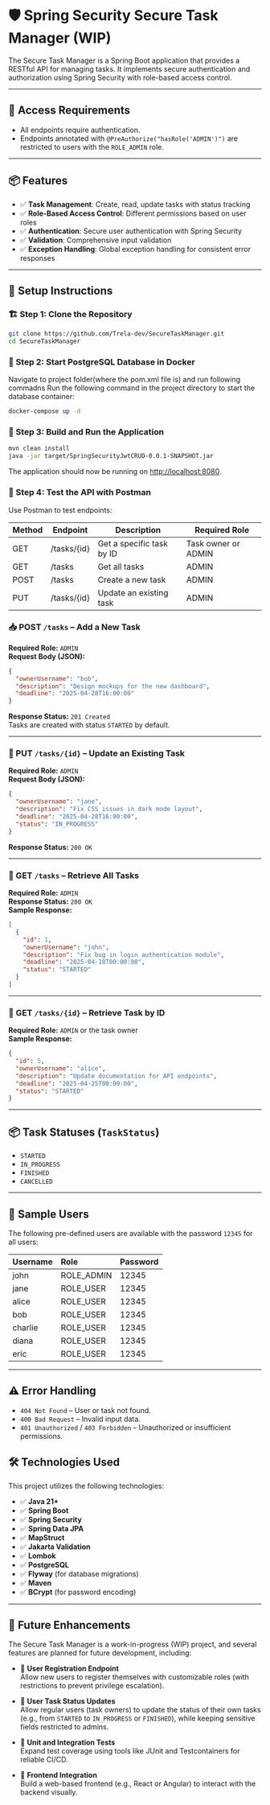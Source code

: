 # 🛡️ Spring Security Secure Task Manager (WIP)


The Secure Task Manager is a Spring Boot application that provides a RESTful API for managing tasks. It implements secure authentication and authorization using Spring Security with role-based access control.


---

## 🔐 Access Requirements

- All endpoints require authentication.
- Endpoints annotated with `@PreAuthorize("hasRole('ADMIN')")` are restricted to users with the `ROLE_ADMIN` role.

---

## 📦 Features

- ✅ **Task Management**: Create, read, update tasks with status tracking
- ✅ **Role-Based Access Control**: Different permissions based on user roles
- ✅ **Authentication**: Secure user authentication with Spring Security
- ✅ **Validation**: Comprehensive input validation
- ✅ **Exception Handling**: Global exception handling for consistent error responses


---
## 🏁 Setup Instructions

### 🏗 Step 1: Clone the Repository
```bash
git clone https://github.com/Trela-dev/SecureTaskManager.git
cd SecureTaskManager
```

### 🐳 Step 2: Start PostgreSQL Database in Docker
Navigate to project folder(where the pom.xml file is) and run following commadns
Run the following command in the project directory to start the database container:

```bash
docker-compose up -d
```

### 🔨 Step 3: Build and Run the Application

```bash
mvn clean install
java -jar target/SpringSecurityJwtCRUD-0.0.1-SNAPSHOT.jar
```

The application should now be running on [http://localhost:8080](http://localhost:8080).

### 📡 Step 4: Test the API with Postman
Use Postman to test endpoints:



| Method | Endpoint | Description | Required Role |
|--------|----------|-------------|--------------|
| GET    | /tasks/{id} | Get a specific task by ID | Task owner or ADMIN |
| GET    | /tasks | Get all tasks | ADMIN |
| POST   | /tasks | Create a new task | ADMIN |
| PUT    | /tasks/{id} | Update an existing task | ADMIN |


### 📥 POST `/tasks` – Add a New Task
**Required Role:** `ADMIN`  
**Request Body (JSON):**
```json
{
  "ownerUsername": "bob",
  "description": "Design mockups for the new dashboard",
  "deadline": "2025-04-28T16:00:00"
}
```
**Response Status:** `201 Created`  
Tasks are created with status `STARTED` by default.

---

### 🔄 PUT `/tasks/{id}` – Update an Existing Task
**Required Role:** `ADMIN`  
**Request Body (JSON):**
```json
{
  "ownerUsername": "jane",
  "description": "Fix CSS issues in dark mode layout",
  "deadline": "2025-04-28T16:00:00",
  "status": "IN_PROGRESS"
}
```
**Response Status:** `200 OK`

---

### 📄 GET `/tasks` – Retrieve All Tasks
**Required Role:** `ADMIN`  
**Response Status:** `200 OK`  
**Sample Response:**
```json
[
  {
    "id": 1,
    "ownerUsername": "john",
    "description": "Fix bug in login authentication module",
    "deadline": "2025-04-18T00:00:00",
    "status": "STARTED"
  }
]
```

---

### 📄 GET `/tasks/{id}` – Retrieve Task by ID
**Required Role:** `ADMIN` or the task owner  
**Sample Response:**
```json
{
  "id": 5,
  "ownerUsername": "alice",
  "description": "Update documentation for API endpoints",
  "deadline": "2025-04-25T00:00:00",
  "status": "STARTED"
}
```
---

## 📦 Task Statuses (`TaskStatus`)

- `STARTED`
- `IN_PROGRESS`
- `FINISHED`
- `CANCELLED`

---
## 👥 Sample Users

The following pre-defined users are available with the password `12345` for all users:

| Username | Role       | Password |
| :------- | :--------- | :------- |
| john     | ROLE_ADMIN | 12345    |
| jane     | ROLE_USER  | 12345    |
| alice    | ROLE_USER  | 12345    |
| bob      | ROLE_USER  | 12345    |
| charlie  | ROLE_USER  | 12345    |
| diana    | ROLE_USER  | 12345    |
| eric     | ROLE_USER  | 12345    |
---

## ⚠️ Error Handling

- `404 Not Found` – User or task not found.
- `400 Bad Request` – Invalid input data.
- `401 Unauthorized` / `403 Forbidden` – Unauthorized or insufficient permissions.


## 🛠️ Technologies Used

This project utilizes the following technologies:

* ✅   **Java 21+**
* ✅   **Spring Boot**
* ✅   **Spring Security**
* ✅   **Spring Data JPA**
* ✅   **MapStruct**
* ✅   **Jakarta Validation**
* ✅   **Lombok**
* ✅   **PostgreSQL**
* ✅   **Flyway** (for database migrations)
* ✅   **Maven**
* ✅   **BCrypt** (for password encoding)
---

## 🚀 Future Enhancements

The Secure Task Manager is a work-in-progress (WIP) project, and several features are planned for future development, including:

- 📝 **User Registration Endpoint**  
  Allow new users to register themselves with customizable roles (with restrictions to prevent privilege escalation).

- 🔄 **User Task Status Updates**  
  Allow regular users (task owners) to update the status of their own tasks (e.g., from `STARTED` to `IN_PROGRESS` or `FINISHED`), while keeping sensitive fields restricted to admins.

- 🧪 **Unit and Integration Tests**  
  Expand test coverage using tools like JUnit and Testcontainers for reliable CI/CD.

- 📱 **Frontend Integration**  
  Build a web-based frontend (e.g., React or Angular) to interact with the backend visually.

  

